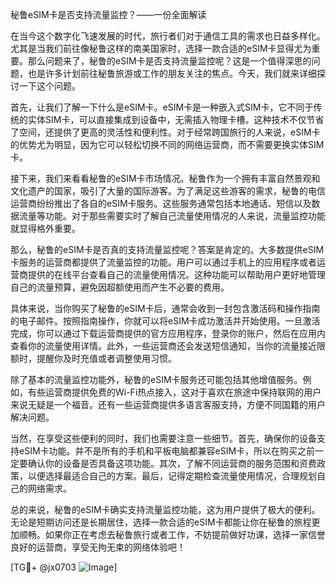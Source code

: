 秘鲁eSIM卡是否支持流量监控？——一份全面解读

在当今这个数字化飞速发展的时代，旅行者们对于通信工具的需求也日益多样化。尤其是当我们前往像秘鲁这样的南美国家时，选择一款合适的eSIM卡显得尤为重要。那么问题来了，秘鲁的eSIM卡是否支持流量监控呢？这是一个值得深思的问题，也是许多计划前往秘鲁旅游或工作的朋友关注的焦点。今天，我们就来详细探讨一下这个问题。

首先，让我们了解一下什么是eSIM卡。eSIM卡是一种嵌入式SIM卡，它不同于传统的实体SIM卡，可以直接集成到设备中，无需插入物理卡槽。这种技术不仅节省了空间，还提供了更高的灵活性和便利性。对于经常跨国旅行的人来说，eSIM卡的优势尤为明显，因为它可以轻松切换不同的网络运营商，而不需要更换实体SIM卡。

接下来，我们来看看秘鲁的eSIM卡市场情况。秘鲁作为一个拥有丰富自然景观和文化遗产的国家，吸引了大量的国际游客。为了满足这些游客的需求，秘鲁的电信运营商纷纷推出了各自的eSIM卡服务。这些服务通常包括本地通话、短信以及数据流量等功能。对于那些需要实时了解自己流量使用情况的人来说，流量监控功能就显得格外重要。

那么，秘鲁的eSIM卡是否真的支持流量监控呢？答案是肯定的。大多数提供eSIM卡服务的运营商都提供了流量监控的功能。用户可以通过手机上的应用程序或者运营商提供的在线平台查看自己的流量使用情况。这种功能可以帮助用户更好地管理自己的流量预算，避免因超额使用而产生不必要的费用。

具体来说，当你购买了秘鲁的eSIM卡后，通常会收到一封包含激活码和操作指南的电子邮件。按照指南操作，你就可以将eSIM卡成功激活并开始使用。一旦激活完成，你可以通过下载运营商提供的官方应用程序，登录你的账户，然后在应用内查看你的流量使用详情。此外，一些运营商还会发送短信通知，当你的流量接近限额时，提醒你及时充值或者调整使用习惯。

除了基本的流量监控功能外，秘鲁的eSIM卡服务还可能包括其他增值服务。例如，有些运营商提供免费的Wi-Fi热点接入，这对于喜欢在旅途中保持联网的用户来说无疑是一个福音。还有一些运营商提供多语言客服支持，方便不同国籍的用户解决问题。

当然，在享受这些便利的同时，我们也需要注意一些细节。首先，确保你的设备支持eSIM卡功能。并不是所有的手机和平板电脑都兼容eSIM卡，所以在购买之前一定要确认你的设备是否具备这项功能。其次，了解不同运营商的服务范围和资费政策，以便选择最适合自己的方案。最后，记得定期检查流量使用情况，合理规划自己的网络需求。

总的来说，秘鲁的eSIM卡确实支持流量监控功能，这为用户提供了极大的便利。无论是短期访问还是长期居住，选择一款合适的eSIM卡都能让你在秘鲁的旅程更加顺畅。如果你正在考虑去秘鲁旅行或者工作，不妨提前做好功课，选择一家信誉良好的运营商，享受无拘无束的网络体验吧！

[TG💪+ @jx0703 ![Image](https://github.com/user-attachments/assets/dbca1d08-cadb-493c-b0ec-ad6f7a83f270)]
